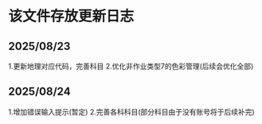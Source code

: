 # 该文件存放更新日志 #
## 2025/08/23 ##
1.更新地理对应代码，完善科目
2.优化非作业类型7的色彩管理(后续会优化全部)
## 2025/08/24 ##
1.增加错误输入提示(暂定)
2.完善各科科目(部分科目由于没有账号将于后续补完)